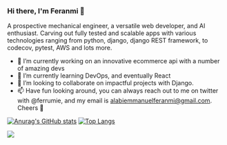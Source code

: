 ### Hi there, I'm Feranmi 👋

A prospective mechanical engineer, a versatile web developer, and AI enthusiast. Carving out fully tested and scalable apps with various technologies ranging from python, django, django REST framework, to codecov, pytest, AWS and lots more.

- 🔭 I’m currently working on an innovative ecommerce api with a number of amazing devs
- 🌱 I’m currently learning DevOps, and eventually React
- 👯 I’m looking to collaborate on impactful projects with Django.
- 📫 Have fun looking around, you can always reach out to me on twitter with @ferrumie, and my email is alabiemmanuelferanmi@gmail.com. Cheers 🎈

[![Anurag's GitHub stats](https://github-readme-stats.vercel.app/api?username=ferrumie&show_icons=true&theme=radical&line_height=40)](https://github.com/anuraghazra/github-readme-stats)
[![Top Langs](https://github-readme-stats.vercel.app/api/top-langs/?username=ferrumie&line_height=2.4rem)](https://github.com/anuraghazra/github-readme-stats)

![](https://komarev.com/ghpvc/?username=ferrumie)
